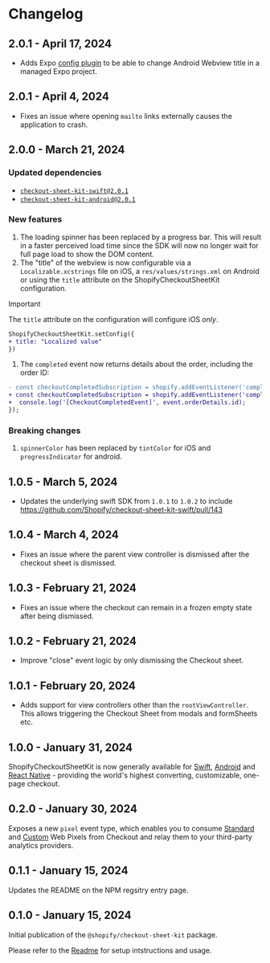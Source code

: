 # Changelog

## 2.0.1 - April 17, 2024

- Adds Expo [config plugin](https://docs.expo.io/guides/config-plugins/) to be
  able to change Android Webview title in a managed Expo project.

## 2.0.1 - April 4, 2024

- Fixes an issue where opening `mailto` links externally causes the application
  to crash.

## 2.0.0 - March 21, 2024

### Updated dependencies

- [`checkout-sheet-kit-swift@2.0.1`](https://github.com/Shopify/checkout-sheet-kit-swift/releases)
- [`checkout-sheet-kit-android@2.0.1`](https://github.com/Shopify/checkout-sheet-kit-android/releases)

### New features

1. The loading spinner has been replaced by a progress bar. This will result in
   a faster perceived load time since the SDK will now no longer wait for full
   page load to show the DOM content.
2. The "title" of the webview is now configurable via a `Localizable.xcstrings`
   file on iOS, a `res/values/strings.xml` on Android or using the `title`
   attribute on the ShopifyCheckoutSheetKit configuration.

<!-- prettier-ignore -->
> [!IMPORTANT]
> The `title` attribute on the configuration will configure iOS _only_.

```diff
ShopifyCheckoutSheetKit.setConfig({
+ title: "Localized value"
})
```

1. The `completed` event now returns details about the order, including the
   order ID:

```diff
- const checkoutCompletedSubscription = shopify.addEventListener('completed', () => {
+ const checkoutCompletedSubscription = shopify.addEventListener('completed', event => {
+  console.log('[CheckoutCompletedEvent]', event.orderDetails.id);
});
```

### Breaking changes

1. `spinnerColor` has been replaced by `tintColor` for iOS and
   `progressIndicator` for android.

## 1.0.5 - March 5, 2024

- Updates the underlying swift SDK from `1.0.1` to `1.0.2` to include
  https://github.com/Shopify/checkout-sheet-kit-swift/pull/143

## 1.0.4 - March 4, 2024

- Fixes an issue where the parent view controller is dismissed after the
  checkout sheet is dismissed.

## 1.0.3 - February 21, 2024

- Fixes an issue where the checkout can remain in a frozen empty state after
  being dismissed.

## 1.0.2 - February 21, 2024

- Improve "close" event logic by only dismissing the Checkout sheet.

## 1.0.1 - February 20, 2024

- Adds support for view controllers other than the `rootViewController`. This
  allows triggering the Checkout Sheet from modals and formSheets etc.

## 1.0.0 - January 31, 2024

ShopifyCheckoutSheetKit is now generally available for
[Swift](https://github.com/Shopify/checkout-sheet-kit-swift),
[Android](https://github.com/Shopify/checkout-sheet-kit-android) and
[React Native](https://github.com/Shopify/checkout-sheet-kit-react-native) -
providing the world's highest converting, customizable, one-page checkout.

## 0.2.0 - January 30, 2024

Exposes a new `pixel` event type, which enables you to consume
[Standard](https://shopify.dev/docs/api/web-pixels-api/standard-events) and
[Custom](https://shopify.dev/docs/api/web-pixels-api/emitting-data#publishing-custom-events)
Web Pixels from Checkout and relay them to your third-party analytics providers.

## 0.1.1 - January 15, 2024

Updates the README on the NPM regsitry entry page.

## 0.1.0 - January 15, 2024

Initial publication of the `@shopify/checkout-sheet-kit` package.

Please refer to the [Readme](./README.md) for setup intstructions and usage.
